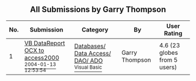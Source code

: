 ﻿<div align="center">

## All Submissions by Garry Thompson

</div>

No.  | Submission | Category | By   | User Rating
---- | ---------- | -------- | ---- | -----------
1 | [VB DataReport OCX to access2000<br /><sup>2004-01-13 12:53:54</sup>](https://github.com/Planet-Source-Code/garry-thompson-vb-datareport-ocx-to-access2000__1-51050) | [Databases/ Data Access/ DAO/ ADO<br /><sup>Visual Basic</sup>](../ByCategory/databases-data-access-dao-ado__1-6.md) | Garry Thompson | 4.6 (23 globes from 5 users)
